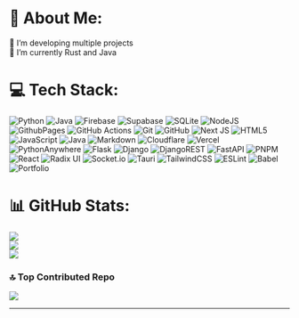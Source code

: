 # 💫 About Me:
🔭 I’m developing multiple projects<br>🌱 I’m currently Rust and Java


# 💻 Tech Stack:
![Python](https://img.shields.io/badge/python-3670A0?style=for-the-badge&logo=python&logoColor=ffdd54) ![Java](https://img.shields.io/badge/java-%23ED8B00.svg?style=for-the-badge&logo=openjdk&logoColor=white) ![Firebase](https://img.shields.io/badge/firebase-%23039BE5.svg?style=for-the-badge&logo=firebase) ![Supabase](https://img.shields.io/badge/Supabase-3ECF8E?style=for-the-badge&logo=supabase&logoColor=white) ![SQLite](https://img.shields.io/badge/sqlite-%2307405e.svg?style=for-the-badge&logo=sqlite&logoColor=white) ![NodeJS](https://img.shields.io/badge/node.js-6DA55F?style=for-the-badge&logo=node.js&logoColor=white) ![GithubPages](https://img.shields.io/badge/github%20pages-121013?style=for-the-badge&logo=github&logoColor=white) ![GitHub Actions](https://img.shields.io/badge/github%20actions-%232671E5.svg?style=for-the-badge&logo=githubactions&logoColor=white) ![Git](https://img.shields.io/badge/git-%23F05033.svg?style=for-the-badge&logo=git&logoColor=white) ![GitHub](https://img.shields.io/badge/github-%23121011.svg?style=for-the-badge&logo=github&logoColor=white) ![Next JS](https://img.shields.io/badge/Next-black?style=for-the-badge&logo=next.js&logoColor=white) ![HTML5](https://img.shields.io/badge/html5-%23E34F26.svg?style=for-the-badge&logo=html5&logoColor=white) ![JavaScript](https://img.shields.io/badge/javascript-%23323330.svg?style=for-the-badge&logo=javascript&logoColor=%23F7DF1E) ![Java](https://img.shields.io/badge/java-%23ED8B00.svg?style=for-the-badge&logo=openjdk&logoColor=white) ![Markdown](https://img.shields.io/badge/markdown-%23000000.svg?style=for-the-badge&logo=markdown&logoColor=white) ![Cloudflare](https://img.shields.io/badge/Cloudflare-F38020?style=for-the-badge&logo=Cloudflare&logoColor=white) ![Vercel](https://img.shields.io/badge/vercel-%23000000.svg?style=for-the-badge&logo=vercel&logoColor=white) ![PythonAnywhere](https://img.shields.io/badge/pythonanywhere-%232F9FD7.svg?style=for-the-badge&logo=pythonanywhere&logoColor=151515) ![Flask](https://img.shields.io/badge/flask-%23000.svg?style=for-the-badge&logo=flask&logoColor=white) ![Django](https://img.shields.io/badge/django-%23092E20.svg?style=for-the-badge&logo=django&logoColor=white) ![DjangoREST](https://img.shields.io/badge/DJANGO-REST-ff1709?style=for-the-badge&logo=django&logoColor=white&color=ff1709&labelColor=gray) ![FastAPI](https://img.shields.io/badge/FastAPI-005571?style=for-the-badge&logo=fastapi) ![PNPM](https://img.shields.io/badge/pnpm-%234a4a4a.svg?style=for-the-badge&logo=pnpm&logoColor=f69220) ![React](https://img.shields.io/badge/react-%2320232a.svg?style=for-the-badge&logo=react&logoColor=%2361DAFB) ![Radix UI](https://img.shields.io/badge/radix%20ui-161618.svg?style=for-the-badge&logo=radix-ui&logoColor=white) ![Socket.io](https://img.shields.io/badge/Socket.io-black?style=for-the-badge&logo=socket.io&badgeColor=010101) ![Tauri](https://img.shields.io/badge/tauri-%2324C8DB.svg?style=for-the-badge&logo=tauri&logoColor=%23FFFFFF) ![TailwindCSS](https://img.shields.io/badge/tailwindcss-%2338B2AC.svg?style=for-the-badge&logo=tailwind-css&logoColor=white) ![ESLint](https://img.shields.io/badge/ESLint-4B3263?style=for-the-badge&logo=eslint&logoColor=white) ![Babel](https://img.shields.io/badge/Babel-F9DC3e?style=for-the-badge&logo=babel&logoColor=black) ![Portfolio](https://img.shields.io/badge/Portfolio-%23000000.svg?style=for-the-badge&logo=firefox&logoColor=#FF7139)
# 📊 GitHub Stats:
![](https://github-readme-stats.vercel.app/api?username=Runkang10&theme=shadow_blue&hide_border=false&include_all_commits=true&count_private=false)<br/>
![](https://github-readme-streak-stats.herokuapp.com/?user=Runkang10&theme=shadow_blue&hide_border=false)<br/>
![](https://github-readme-stats.vercel.app/api/top-langs/?username=Runkang10&theme=shadow_blue&hide_border=false&include_all_commits=true&count_private=false&layout=compact)

### 🔝 Top Contributed Repo
![](https://github-contributor-stats.vercel.app/api?username=Runkang10&limit=10&theme=dark&combine_all_yearly_contributions=true)

---
